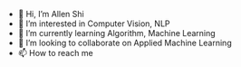 - 👋 Hi, I’m Allen Shi
- 👀 I’m interested in Computer Vision, NLP
- 🌱 I’m currently learning Algorithm, Machine Learning
- 💞️ I’m looking to collaborate on Applied Machine Learning
- 📫 How to reach me 

<!---
AllenJShi/AllenJShi is a ✨ special ✨ repository because its `README.md` (this file) appears on your GitHub profile.
You can click the Preview link to take a look at your changes.
--->
